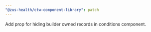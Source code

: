 ```yaml
---
"@zus-health/ctw-component-library": patch
---
```


Add prop for hiding builder owned records in conditions component.
